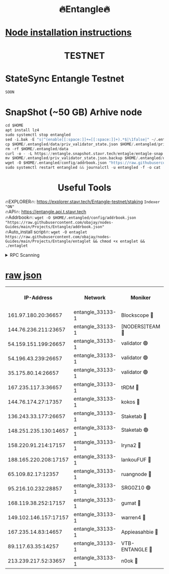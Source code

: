 <h1 align="center"> 🔥Entangle🔥</h1>

[Node installation instructions](https://github.com/obajay/nodes-Guides/tree/main/Projects/Entangle)
=

<h1 align="center"> TESTNET</h1>

# StateSync Entangle Testnet
```python
SOON
```
# SnapShot (~50 GB) Arhive node
```python
cd $HOME
apt install lz4
sudo systemctl stop entangled
sed -i.bak -E "s|^(enable[[:space:]]+=[[:space:]]+).*$|\1false|" ~/.entangled/config/config.toml
cp $HOME/.entangled/data/priv_validator_state.json $HOME/.entangled/priv_validator_state.json.backup
rm -rf $HOME/.entangled/data
curl -o - -L https://entangle.snapshot.stavr.tech/entagle/entagle-snap.tar.lz4 | lz4 -c -d - | tar -x -C $HOME/.entangled --strip-components 2
mv $HOME/.entangled/priv_validator_state.json.backup $HOME/.entangled/data/priv_validator_state.json
wget -O $HOME/.entangled/config/addrbook.json "https://raw.githubusercontent.com/obajay/nodes-Guides/main/Projects/Entangle/addrbook.json"
sudo systemctl restart entangled && journalctl -u entangled -f -o cat
```
 <h1 align="center"> Useful Tools</h1>
 
🔥EXPLORER🔥: https://explorer.stavr.tech/Entangle-testnet/staking        `Indexer "ON"` \
🔥API🔥:      https://entangle.api.t.stavr.tech \
🔥Addrbook🔥: ```wget -O $HOME/.entangled/config/addrbook.json "https://raw.githubusercontent.com/obajay/nodes-Guides/main/Projects/Entangle/addrbook.json"``` \
🔥Auto_install script🔥:  `wget -O entaglet https://raw.githubusercontent.com/obajay/nodes-Guides/main/Projects/Entangle/entaglet && chmod +x entaglet && ./entaglet`


<details>
<summary>RPC Scanning</summary>

<h2 align="center"> We scan nodes in real time every 4 hours. And we provide the final result of RPC endpoints.
We cannot influence the operation of these nodes in any way. </h2>


```python
If Voting Power is higher than 0 --> then the Node is a validator of the network and may be subject to attack and be a potential threat to the chain.
```
```python
We marked such validators with a red symbol
```

</details>

[raw json](https://rpc-check.entangt.stavr.tech/entangt/rpc-entangt-result.json)
=


<table><tr><th>IP-Address</th><th>Network</th><th>Moniker</th><th>Latest Block Height</th><th>Earliest Block Height</th><th>Catching Up</th><th>Tx Index</th><th>Voting Power</th><th>Scan Time</th></tr><tr><td>161.97.180.20:36657</td><td>entangle_33133-1</td><td>Blockscope 🔴</td><td>1279647</td><td>1</td><td>False</td><td>off</td><td>259586473635098</td><td>2023-12-23T15:46:12.259285881UTC</td></tr><tr><td>144.76.236.211:23657</td><td>entangle_33133-1</td><td>[NODERS]TEAM 🔴</td><td>1279649</td><td>1</td><td>False</td><td>off</td><td>47049700500000000</td><td>2023-12-23T15:46:24.791540530UTC</td></tr><tr><td>54.159.151.199:26657</td><td>entangle_33133-1</td><td>validator 🟢</td><td>1279651</td><td>1</td><td>False</td><td>on</td><td>0</td><td>2023-12-23T15:46:32.178965437UTC</td></tr><tr><td>54.196.43.239:26657</td><td>entangle_33133-1</td><td>validator 🟢</td><td>1279652</td><td>1</td><td>False</td><td>on</td><td>0</td><td>2023-12-23T15:46:32.821692350UTC</td></tr><tr><td>35.175.80.14:26657</td><td>entangle_33133-1</td><td>validator 🟢</td><td>1279652</td><td>1</td><td>False</td><td>on</td><td>0</td><td>2023-12-23T15:46:34.083627154UTC</td></tr><tr><td>167.235.117.3:36657</td><td>entangle_33133-1</td><td>tRDM 🔴</td><td>1279652</td><td>1</td><td>False</td><td>on</td><td>59519660338000</td><td>2023-12-23T15:46:34.393039335UTC</td></tr><tr><td>144.76.174.27:17357</td><td>entangle_33133-1</td><td>kokos 🔴</td><td>1279649</td><td>145001</td><td>False</td><td>on</td><td>89890100000000</td><td>2023-12-23T15:46:21.741876298UTC</td></tr><tr><td>136.243.33.177:26657</td><td>entangle_33133-1</td><td>Staketab 🔴</td><td>1279651</td><td>660001</td><td>False</td><td>on</td><td>57511111100000</td><td>2023-12-23T15:46:27.121439105UTC</td></tr><tr><td>148.251.235.130:14657</td><td>entangle_33133-1</td><td>Staketab 🟢</td><td>1279647</td><td>660801</td><td>False</td><td>on</td><td>0</td><td>2023-12-23T15:46:11.938670496UTC</td></tr><tr><td>158.220.91.214:17157</td><td>entangle_33133-1</td><td>Iryna2 🔴</td><td>1279652</td><td>704001</td><td>False</td><td>on</td><td>180890937000019</td><td>2023-12-23T15:46:33.141733843UTC</td></tr><tr><td>188.165.220.208:17157</td><td>entangle_33133-1</td><td>lankouFUF 🔴</td><td>1279648</td><td>725001</td><td>False</td><td>on</td><td>180899900000002</td><td>2023-12-23T15:46:17.362724205UTC</td></tr><tr><td>65.109.82.17:12357</td><td>entangle_33133-1</td><td>ruangnode 🔴</td><td>1279647</td><td>806001</td><td>False</td><td>off</td><td>261143217535902</td><td>2023-12-23T15:46:12.723540440UTC</td></tr><tr><td>95.216.10.232:28857</td><td>entangle_33133-1</td><td>SRG0Z10 🟢</td><td>1279646</td><td>842001</td><td>False</td><td>off</td><td>0</td><td>2023-12-23T15:46:09.546153892UTC</td></tr><tr><td>168.119.38.252:17157</td><td>entangle_33133-1</td><td>gumat 🔴</td><td>1279648</td><td>962001</td><td>False</td><td>on</td><td>314013548351851</td><td>2023-12-23T15:46:17.092617196UTC</td></tr><tr><td>149.102.146.157:17157</td><td>entangle_33133-1</td><td>warren4 🔴</td><td>1279649</td><td>1054001</td><td>False</td><td>on</td><td>201531178365442</td><td>2023-12-23T15:46:24.515565710UTC</td></tr><tr><td>167.235.14.83:14657</td><td>entangle_33133-1</td><td>Appieasahbie 🔴</td><td>1279652</td><td>1076001</td><td>False</td><td>on</td><td>44568809900999996</td><td>2023-12-23T15:46:33.473651636UTC</td></tr><tr><td>89.117.63.35:14257</td><td>entangle_33133-1</td><td>VTB-ENTANGLE 🔴</td><td>1279649</td><td>1162001</td><td>False</td><td>off</td><td>115826514071325</td><td>2023-12-23T15:46:22.068255319UTC</td></tr><tr><td>213.239.217.52:33657</td><td>entangle_33133-1</td><td>n0ok 🔴</td><td>1279651</td><td>1179651</td><td>False</td><td>off</td><td>46574292273662988</td><td>2023-12-23T15:46:31.545327717UTC</td></tr></table>
